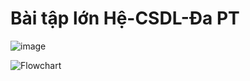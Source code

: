 # Bài tập lớn Hệ-CSDL-Đa PT

![image](https://github.com/hungwnguyen/HCSDLDPT/assets/95642401/949206e3-3fc3-4e71-9b27-43d5d9adfb88)

![Flowchart](https://github.com/hungwnguyen/HCSDLDPT/assets/95642401/72b6abb5-5072-4abc-b6a9-e0e0a374a1b7)
